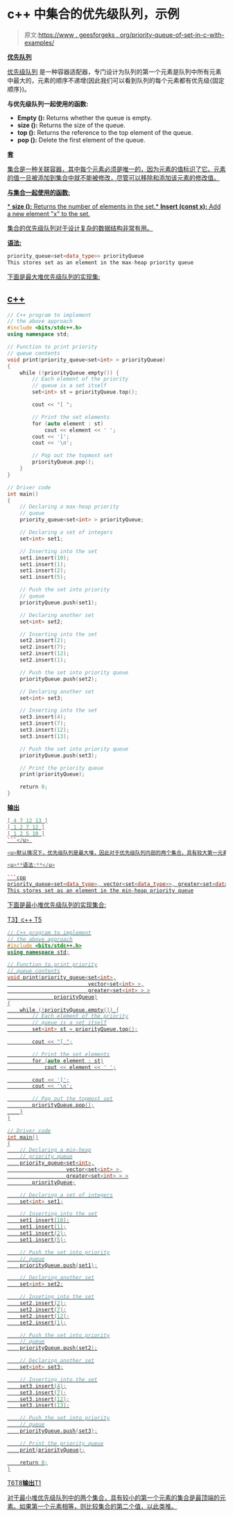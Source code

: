 # c++ 中集合的优先级队列，示例

> 原文:[https://www . geesforgeks . org/priority-queue-of-set-in-c-with-examples/](https://www.geeksforgeeks.org/priority-queue-of-sets-in-c-with-examples/)

**<u>优先队列</u>**

[<u>优先级队列</u>](https://www.geeksforgeeks.org/priority-queue-in-cpp-stl/) 是一种容器适配器，专门设计为队列的第一个元素是队列中所有元素中最大的，元素的顺序不递增(因此我们可以看到队列的每个元素都有优先级{固定顺序})。

**与优先级队列一起使用的函数:**

*   **Empty ():** Returns whether the queue is empty.
*   **size ():** Returns the size of the queue.
*   **top ():** Returns the reference to the top element of the queue.
*   **pop ():** Delete the first element of the queue.

**<u>套</u>**

[](https://www.geeksforgeeks.org/set-in-cpp-stl/)<u>集合是一种关联容器，其中每个元素必须是唯一的，因为元素的值标识了它。元素的值一旦被添加到集合中就不能被修改，尽管可以移除和添加该元素的修改值。</u>

<u>**与集合一起使用的函数:**</u>

<u>*   **size ():** Returns the number of elements in the set.*   **Insert (const x):** Add a new element "x" to the set.</u>

<u>集合的优先级队列对于设计复杂的数据结构非常有用。</u>

<u>**语法:**</u>

```cpp
priority_queue<set<data_type>> priorityQueue 
This stores set as an element in the max-heap priority queue
```

<u>下面是最大堆优先级队列的实现集:</u>

## <u>c++ </u>

```cpp
// C++ program to implement
// the above approach
#include <bits/stdc++.h>
using namespace std;

// Function to print priority
// queue contents
void print(priority_queue<set<int> > priorityQueue)
{
    while (!priorityQueue.empty()) {
        // Each element of the priority
        // queue is a set itself
        set<int> st = priorityQueue.top();

        cout << "[ ";

        // Print the set elements
        for (auto element : st)
            cout << element << ' ';
        cout << ']';
        cout << '\n';

        // Pop out the topmost set
        priorityQueue.pop();
    }
}

// Driver code
int main()
{
    // Declaring a max-heap priority
    // queue
    priority_queue<set<int> > priorityQueue;

    // Declaring a set of integers
    set<int> set1;

    // Inserting into the set
    set1.insert(10);
    set1.insert(1);
    set1.insert(2);
    set1.insert(5);

    // Push the set into priority
    // queue
    priorityQueue.push(set1);

    // Declaring another set
    set<int> set2;

    // Inserting into the set
    set2.insert(2);
    set2.insert(7);
    set2.insert(12);
    set2.insert(1);

    // Push the set into priority queue
    priorityQueue.push(set2);

    // Declaring another set
    set<int> set3;

    // Inserting into the set
    set3.insert(4);
    set3.insert(7);
    set3.insert(12);
    set3.insert(13);

    // Push the set into priority queue
    priorityQueue.push(set3);

    // Print the priority queue
    print(priorityQueue);

    return 0;
}
```

<u>**输出**

```cpp
[ 4 7 12 13 ]
[ 1 2 7 12 ]
[ 1 2 5 10 ]
```</u> 

<u>默认情况下，优先级队列是最大堆，因此对于优先级队列内部的两个集合，具有较大第一元素的集合是最顶端的元素。如果第一个元素相等，则比较集合的第二个值，以此类推。</u>

<u>**语法:**</u>

```cpp
priority_queue<set<data_type>, vector<set<data_type>>, greater<set<data_type>>> priorityQueue 
This stores set as an element in the min-heap priority queue
```

<u>下面是最小堆优先级队列的实现集合:</u>

<u>T3】c++ T5

```cpp
// C++ program to implement
// the above approach
#include <bits/stdc++.h>
using namespace std;

// Function to print priority
// queue contents
void print(priority_queue<set<int>,
                          vector<set<int> >,
                          greater<set<int> > >
               priorityQueue)
{
    while (!priorityQueue.empty()) {
        // Each element of the priority
        // queue is a set itself
        set<int> st = priorityQueue.top();

        cout << "[ ";

        // Print the set elements
        for (auto element : st)
            cout << element << ' ';

        cout << ']';
        cout << '\n';

        // Pop out the topmost set
        priorityQueue.pop();
    }
}

// Driver code
int main()
{
    // Declaring a min-heap
    // priority queue
    priority_queue<set<int>,
                   vector<set<int> >,
                   greater<set<int> > >
        priorityQueue;

    // Declaring a set of integers
    set<int> set1;

    // Inserting into the set
    set1.insert(10);
    set1.insert(1);
    set1.insert(2);
    set1.insert(5);

    // Push the set into priority
    // queue
    priorityQueue.push(set1);

    // Declaring another set
    set<int> set2;

    // Inseting into the set
    set2.insert(2);
    set2.insert(7);
    set2.insert(12);
    set2.insert(1);

    // Push the set into priority
    // queue
    priorityQueue.push(set2);

    // Declaring another set
    set<int> set3;

    // Inserting into the set
    set3.insert(4);
    set3.insert(7);
    set3.insert(12);
    set3.insert(13);

    // Push the set into priority
    // queue
    priorityQueue.push(set3);

    // Print the priority queue
    print(priorityQueue);

    return 0;
}
```

T6</u><u>T8**输出**T1

对于最小堆优先级队列中的两个集合，具有较小的第一个元素的集合是最顶端的元素。如果第一个元素相等，则比较集合的第二个值，以此类推。</u>